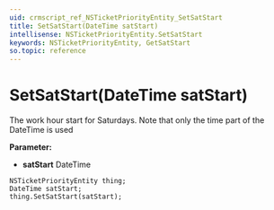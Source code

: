 ```yaml
---
uid: crmscript_ref_NSTicketPriorityEntity_SetSatStart
title: SetSatStart(DateTime satStart)
intellisense: NSTicketPriorityEntity.SetSatStart
keywords: NSTicketPriorityEntity, GetSatStart
so.topic: reference
---
```


# SetSatStart(DateTime satStart)

The work hour start for Saturdays. Note that only the time part of the DateTime is used

**Parameter:** 
* **satStart** DateTime

```crmscript
NSTicketPriorityEntity thing;
DateTime satStart;
thing.SetSatStart(satStart);
```

